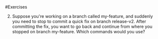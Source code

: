 #Exercises

2. Suppose you're working on a branch called my-feature,
and suddenly you need to stop to commit a quick fix on
branch release-v2. After committing the fix, you want to go
back and continue from where you stopped on branch
my-feature. Which commands would you use?